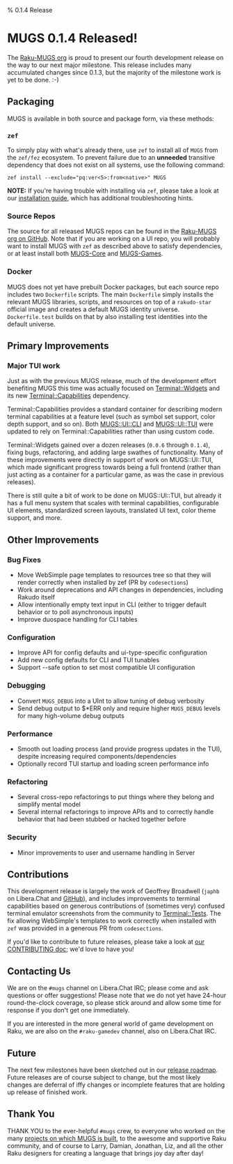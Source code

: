% 0.1.4 Release


# MUGS 0.1.4 Released!

The [Raku-MUGS org](https://github.com/Raku-MUGS) is proud to present our
fourth development release on the way to our next major milestone.  This
release includes many accumulated changes since 0.1.3, but the majority of
the milestone work is yet to be done.  :-)


## Packaging

MUGS is available in both source and package form, via these methods:


### `zef`

To simply play with what's already there, use `zef` to install all of `MUGS`
from the `zef/fez` ecosystem.  To prevent failure due to an **unneeded**
transitive dependency that does not exist on all systems, use the following
command:

```
zef install --exclude="pq:ver<5>:from<native>" MUGS
```

**NOTE:** If you're having trouble with installing via `zef`, please take
a look at our [installation guide](../howto/install-mugs.md), which has
additional troubleshooting hints.


### Source Repos

The source for all released MUGS repos can be found in the
[Raku-MUGS org on GitHub](https://github.com/Raku-MUGS).  Note that if you
are working on a UI repo, you will probably want to install MUGS with `zef`
as described above to satisfy dependencies, or at least install both
[MUGS-Core](https://github.com/Raku-MUGS/MUGS-Core) and
[MUGS-Games](https://github.com/Raku-MUGS/MUGS-Games).


### Docker

MUGS does not yet have prebuilt Docker packages, but each source repo
includes two `Dockerfile` scripts.  The main `Dockerfile` simply installs
the relevant MUGS libraries, scripts, and resources on top of a
`rakudo-star` official image and creates a default MUGS identity universe.
`Dockerfile.test` builds on that by also installing test identities into
the default universe.


## Primary Improvements

### Major TUI work

Just as with the previous MUGS release, much of the development effort
benefiting MUGS this time was actually focused on
[Terminal::Widgets](https://github.com/japhb/Terminal-Widgets)
and its new
[Terminal::Capabilities](https://github.com/japhb/Terminal-Capabilities)
dependency.

Terminal::Capabilities provides a standard container for describing
modern terminal capabilities at a feature level (such as symbol set support,
color depth support, and so on).  Both
[MUGS::UI::CLI](https://github.com/Raku-MUGS/MUGS-UI-CLI) and
[MUGS::UI::TUI](https://github.com/Raku-MUGS/MUGS-UI-TUI)
were updated to rely on Terminal::Capabilities rather than using custom code.

Terminal::Widgets gained over a dozen releases (`0.0.6` through `0.1.4`),
fixing bugs, refactoring, and adding large swathes of functionality.  Many of
these improvements were directly in support of work on MUGS::UI::TUI, which
made significant progress towards being a full frontend (rather than just
acting as a container for a particular game, as was the case in previous
releases).

There is still quite a bit of work to be done on MUGS::UI::TUI, but already it
has a full menu system that scales with terminal capabilities, configurable UI
elements, standardized screen layouts, translated UI text, color theme support,
and more.


## Other Improvements

### Bug Fixes

* Move WebSimple page templates to resources tree so that they will render
  correctly when installed by zef (PR by `codesections`)
* Work around deprecations and API changes in dependencies, including Rakudo
  itself
* Allow intentionally empty text input in CLI (either to trigger default
  behavior or to poll asynchronous inputs)
* Improve duospace handling for CLI tables


### Configuration

* Improve API for config defaults and ui-type-specific configuration
* Add new config defaults for CLI and TUI tunables
* Support --safe option to set most compatible UI configuration


### Debugging

* Convert `MUGS_DEBUG` into a UInt to allow tuning of debug verbosity
* Send debug output to $*ERR only and require higher `MUGS_DEBUG` levels
  for many high-volume debug outputs


### Performance

* Smooth out loading process (and provide progress updates in the TUI),
  despite increasing required components/dependencies
* Optionally record TUI startup and loading screen performance info


### Refactoring

* Several cross-repo refactorings to put things where they belong and simplify
  mental model
* Several internal refactorings to improve APIs and to correctly handle
  behavior that had been stubbed or hacked together before


### Security

* Minor improvements to user and username handling in Server


## Contributions

This development release is largely the work of Geoffrey Broadwell (`japhb` on
Libera.Chat and [GitHub](https://github.com/japhb)), and includes improvements
to terminal capabilities based on generous contributions of (sometimes very)
confused terminal emulator screenshots from the community to
[Terminal::Tests](https://github.com/japhb/Terminal-Tests/).  The fix allowing
WebSimple's templates to work correctly when installed with `zef` was provided
in a generous PR from `codesections`.

If you'd like to contribute to future releases, please take a look at
[our CONTRIBUTING doc](../CONTRIBUTING.md); we'd love to have you!


## Contacting Us

We are on the `#mugs` channel on Libera.Chat IRC; please come and ask
questions or offer suggestions!  Please note that we do not yet have
24-hour round-the-clock coverage, so please stick around and allow some
time for response if you don't get one immediately.

If you are interested in the more general world of game development on Raku,
we are also on the `#raku-gamedev` channel, also on Libera.Chat IRC.


## Future

The next few milestones have been sketched out in our
[release roadmap](../todo/release-roadmap.md).  Future releases are of
course subject to change, but the most likely changes are deferral of iffy
changes or incomplete features that are holding up release of finished work.


## Thank You

THANK YOU to the ever-helpful `#mugs` crew, to everyone who worked on the
many [projects on which MUGS is built](../design/built-with.md), to the
awesome and supportive Raku community, and of course to Larry, Damian,
Jonathan, Liz, and all the other Raku designers for creating a language that
brings joy day after day!
